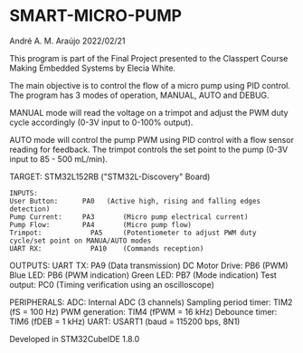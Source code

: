 # SMART-MICRO-PUMP

André A. M. Araújo
2022/02/21

This program is part of the Final Project presented to the Classpert Course
Making Embedded Systems by Elecia White.

The main objective is to control the flow of a micro pump using PID control.
The program has 3 modes of operation, MANUAL, AUTO and DEBUG.

MANUAL mode will read the voltage on a trimpot and adjust the PWM duty cycle
accordingly (0-3V input to 0-100% output).

AUTO mode will control the pump PWM using PID control with a flow sensor
reading for feedback. The trimpot controls the set point to the pump
(0-3V input to 85 - 500 mL/min).

TARGET:
	STM32L152RB ("STM32L-Discovery" Board)

 	INPUTS:
	User Button:	  PA0 	(Active high, rising and falling edges detection)
	Pump Current:	  PA3		(Micro pump electrical current)
	Pump Flow:		  PA4		(Micro pump flow)
	Trimpot:		    PA5		(Potentiometer to adjust PWM duty cycle/set point on MANUA/AUTO modes
	UART RX:		    PA10 	(Commands reception)

OUTPUTS:
	UART TX:		    PA9		(Data transmission)
	DC Motor Drive:	PB6		(PWM)
	Blue  LED:		  PB6 	(PWM indication)
	Green LED:		  PB7 	(Mode indication)
	Test output:	  PC0		(Timing verification using an oscilloscope)

PERIPHERALS:
	ADC:					          Internal ADC (3 channels)
	Sampling period timer:	TIM2 	(fS   = 100  Hz)
	PWM generation:		      TIM4 	(fPWM =  16 kHz)
	Debounce timer:		      TIM6 	(fDEB =   1 kHz)
	UART:					          USART1	(baud = 115200 bps, 8N1)

Developed in STM32CubeIDE 1.8.0
